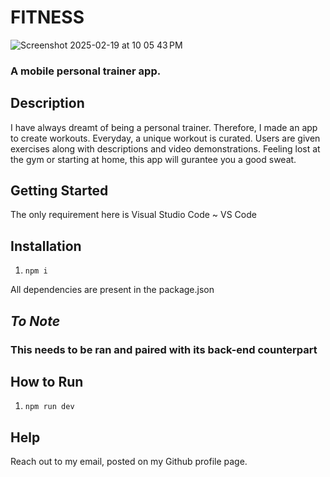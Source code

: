 # FITNESS

![Screenshot 2025-02-19 at 10 05 43 PM](https://github.com/user-attachments/assets/5d366981-7ab6-4cb3-9fd2-331fe4cfb52b)

### A mobile personal trainer app. 

## Description

I have always dreamt of being a personal trainer. Therefore, I made an app to create workouts. Everyday, a unique workout is curated. Users are given exercises along with descriptions and video demonstrations. Feeling lost at the gym or starting at home, this app will gurantee you a good sweat.

## Getting Started 

The only requirement here is Visual Studio Code ~ VS Code

## Installation 

1. ``npm i``

All dependencies are present in the package.json

## ***To Note*** 

### This needs to be ran and paired with its back-end counterpart 

## How to Run

1. ``npm run dev``

## Help

Reach out to my email, posted on my Github profile page. 

